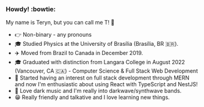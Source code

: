 ### Howdy! :bowtie:

My name is Teryn, but you can call me T! :space_invader:

- 👉 Non-binary - any pronouns
- 🎓 Studied Physics at the University of Brasília (Brasília, BR 🇧🇷).
- ✈️ Moved from Brazil to Canada in December 2019.
- 🎓 Graduated with distinction from Langara College in August 2022 (Vancouver, CA 🇨🇦) - Computer Science & Full Stack Web Development
- 🌱 Started having an interest on full stack development through MERN and now I'm enthusiastic about using React with TypeScript and NestJS!
- 🦇 Love dark music and I'm really into darkwave/synthwave bands.
- 😁 Really friendly and talkative and I love learning new things.
